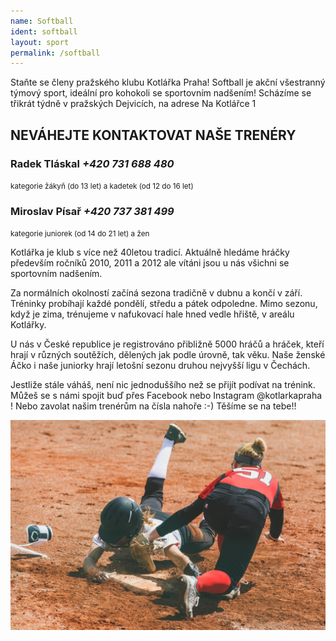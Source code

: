 ```yaml
---
name: Softball
ident: softball
layout: sport
permalink: /softball
---
```

Staňte se členy pražského klubu Kotlářka Praha! Softball je akční všestranný týmový sport, ideální pro kohokoli se sportovním nadšením! Scházíme se třikrát týdně v pražských Dejvicích, na adrese Na Kotlářce 1

## NEVÁHEJTE KONTAKTOVAT NAŠE TRENÉRY

### Radek Tláskal *+420 731 688 480*
<small>kategorie žákyň (do 13 let) a kadetek (od 12 do 16 let)</small>

### Miroslav Písař *+420 737 381 499*
<small>kategorie juniorek (od 14 do 21 let) a žen</small>

Kotlářka je klub s více než 40letou tradicí. Aktuálně hledáme hráčky především ročníků 2010, 2011 a 2012 ale vítáni jsou u nás všichni se sportovním nadšením.

Za normálních okolností začíná sezona tradičně v dubnu a končí v září. Tréninky probíhají každé pondělí, středu a pátek odpoledne. Mimo sezonu, když je zima, trénujeme v nafukovací hale hned vedle hřiště, v areálu Kotlářky.

U nás v České republice je registrováno přibližně 5000 hráčů a hráček, kteří hrají v různých soutěžích, dělených jak podle úrovně, tak věku. Naše ženské Áčko i naše juniorky hrají letošní sezonu druhou nejvyšší ligu v Čechách.

Jestliže stále váháš, není nic jednoduššího než se přijít podívat na trénink. Můžeš se s námi spojit buď přes Facebook nebo Instagram @kotlarkapraha ! Nebo zavolat našim trenérům na čísla nahoře :-) Těšíme se na tebe!!

<img src="/assets/images/soft_page.jpg" alt="soft" class="image_center"/>
